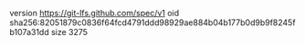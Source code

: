 version https://git-lfs.github.com/spec/v1
oid sha256:82051879c0836f64fcd4791ddd98929ae884b04b177b0d9b9f8245fb107a31dd
size 3275
